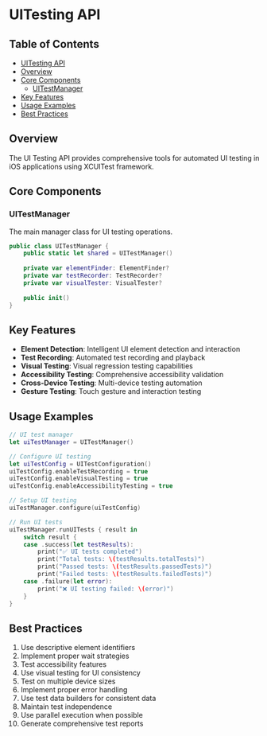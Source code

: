 # UITesting API

<!-- TOC START -->
## Table of Contents
- [UITesting API](#uitesting-api)
- [Overview](#overview)
- [Core Components](#core-components)
  - [UITestManager](#uitestmanager)
- [Key Features](#key-features)
- [Usage Examples](#usage-examples)
- [Best Practices](#best-practices)
<!-- TOC END -->


## Overview

The UI Testing API provides comprehensive tools for automated UI testing in iOS applications using XCUITest framework.

## Core Components

### UITestManager

The main manager class for UI testing operations.

```swift
public class UITestManager {
    public static let shared = UITestManager()
    
    private var elementFinder: ElementFinder?
    private var testRecorder: TestRecorder?
    private var visualTester: VisualTester?
    
    public init()
}
```

## Key Features

- **Element Detection**: Intelligent UI element detection and interaction
- **Test Recording**: Automated test recording and playback
- **Visual Testing**: Visual regression testing capabilities
- **Accessibility Testing**: Comprehensive accessibility validation
- **Cross-Device Testing**: Multi-device testing automation
- **Gesture Testing**: Touch gesture and interaction testing

## Usage Examples

```swift
// UI test manager
let uiTestManager = UITestManager()

// Configure UI testing
let uiTestConfig = UITestConfiguration()
uiTestConfig.enableTestRecording = true
uiTestConfig.enableVisualTesting = true
uiTestConfig.enableAccessibilityTesting = true

// Setup UI testing
uiTestManager.configure(uiTestConfig)

// Run UI tests
uiTestManager.runUITests { result in
    switch result {
    case .success(let testResults):
        print("✅ UI tests completed")
        print("Total tests: \(testResults.totalTests)")
        print("Passed tests: \(testResults.passedTests)")
        print("Failed tests: \(testResults.failedTests)")
    case .failure(let error):
        print("❌ UI testing failed: \(error)")
    }
}
```

## Best Practices

1. Use descriptive element identifiers
2. Implement proper wait strategies
3. Test accessibility features
4. Use visual testing for UI consistency
5. Test on multiple device sizes
6. Implement proper error handling
7. Use test data builders for consistent data
8. Maintain test independence
9. Use parallel execution when possible
10. Generate comprehensive test reports
